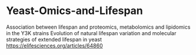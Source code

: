 # Yeast-Omics-and-Lifespan
Association between lifespan and proteomics, metabolomics and lipidomics in the Y3K strains
Evolution of natural lifespan variation and molecular strategies of extended lifespan in yeast
https://elifesciences.org/articles/64860
